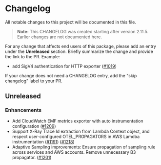 # Changelog

All notable changes to this project will be documented in this file.

> **Note:** This CHANGELOG was created starting after version 2.11.5. Earlier changes are not documented here.

For any change that affects end users of this package, please add an entry under the **Unreleased** section. Briefly summarize the change and provide the link to the PR. Example:

- add SigV4 authentication for HTTP exporter
  ([#1019](https://github.com/aws-observability/aws-otel-java-instrumentation/pull/1019))

If your change does not need a CHANGELOG entry, add the "skip changelog" label to your PR.

## Unreleased

### Enhancements

- Add CloudWatch EMF metrics exporter with auto instrumentation configuration 
  ([#1209](https://github.com/aws-observability/aws-otel-java-instrumentation/pull/1209))
- Support X-Ray Trace Id extraction from Lambda Context object, and respect user-configured OTEL_PROPAGATORS in AWS Lamdba instrumentation
  ([#1191](https://github.com/aws-observability/aws-otel-java-instrumentation/pull/1191)) ([#1218](https://github.com/aws-observability/aws-otel-java-instrumentation/pull/1218))
- Adaptive Sampling improvements: Ensure propagation of sampling rule across services and AWS accounts. Remove unnecessary B3 propagator.
  ([#1201](https://github.com/aws-observability/aws-otel-java-instrumentation/pull/1201))